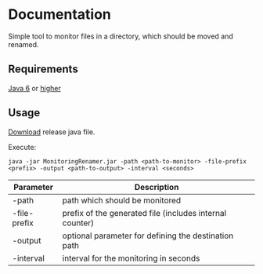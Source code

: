 # Documentation
Simple tool to monitor files in a directory, which should be moved and renamed.

## Requirements
[Java 6](http://www.oracle.com/technetwork/java/javase/downloads/java-archive-downloads-javase6-419409.html#jre-6u45-oth-JPR) or [higher](https://java.com/de/download/)

## Usage
[Download](https://github.com/Xpitfire/MonitoringRenamingTool/releases) release java file.

Execute:
```
java -jar MonitoringRenamer.jar -path <path-to-monitor> -file-prefix <prefix> -output <path-to-output> -interval <seconds>
```

Parameter | Description
--- | ---
-path | path which should be monitored
-file-prefix | prefix of the generated file (includes internal counter)
-output | optional parameter for defining the destination path
-interval | interval for the monitoring in seconds
